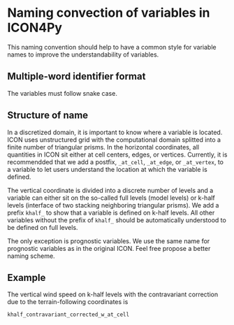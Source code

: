 # Naming convection of variables in ICON4Py

This naming convention should help to have a common style for variable names to improve the understandability of variables.

## Multiple-word identifier format

The variables must follow snake case.

## Structure of name

In a discretized domain, it is important to know where a variable is located.
ICON uses unstructured grid with the computational domain splitted into a finite number of triangular prisms. In the horizontal coordinates, all quantities in ICON sit either at cell centers, edges, or vertices. 
Currently, it is recommendded that we add a postfix, `_at_cell`, `_at_edge`, or `_at_vertex`, to a variable to let users understand the location at which the variable is defined. 

The vertical coordinate is divided into a discrete number of levels and a variable can either sit on the so-called full levels (model levels) or k-half levels (interface of two stacking neighboring triangular prisms). We add a prefix `khalf_` to show that a variable is defined on k-half levels. All other variables without the prefix of `khalf_` should be automatically understood to be defined on full levels.

The only exception is prognostic variables. We use the same name for prognostic variables as in the original ICON.
Feel free propose a better naming scheme.

## Example

The vertical wind speed on k-half levels with the contravariant correction due to the terrain-following coordinates is 

```
khalf_contravariant_corrected_w_at_cell
```
